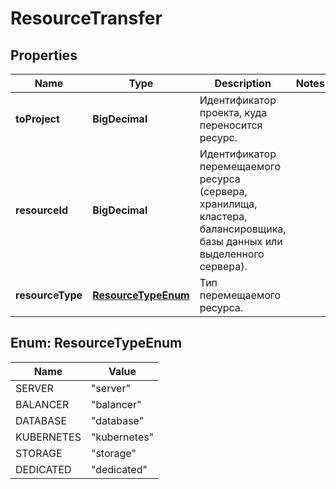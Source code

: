 

# ResourceTransfer


## Properties

| Name | Type | Description | Notes |
|------------ | ------------- | ------------- | -------------|
|**toProject** | **BigDecimal** | Идентификатор проекта, куда переносится ресурс. |  |
|**resourceId** | **BigDecimal** | Идентификатор перемещаемого ресурса (сервера, хранилища, кластера, балансировщика, базы данных или выделенного сервера). |  |
|**resourceType** | [**ResourceTypeEnum**](#ResourceTypeEnum) | Тип перемещаемого ресурса. |  |



## Enum: ResourceTypeEnum

| Name | Value |
|---- | -----|
| SERVER | &quot;server&quot; |
| BALANCER | &quot;balancer&quot; |
| DATABASE | &quot;database&quot; |
| KUBERNETES | &quot;kubernetes&quot; |
| STORAGE | &quot;storage&quot; |
| DEDICATED | &quot;dedicated&quot; |



